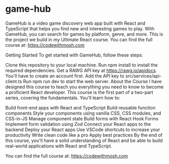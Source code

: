 # game-hub
GameHub is a video game discovery web app built with React and TypeScript that helps you find new and interesting games to play. With GameHub, you can search for games by platform, genre, and more.
This is the project we build in my Ultimate React course. You can find the full course at: https://codewithmosh.com

Getting Started
To get started with GameHub, follow these steps:

Clone this repository to your local machine.
Run npm install to install the required dependencies.
Get a RAWG API key at https://rawg.io/apidocs. You'll have to create an account first.
Add the API key to src/services/api-client.ts
Run npm run dev to start the web server.
About the Course
I have designed this course to teach you everything you need to know to become a proficient React developer. This course is the first part of a two-part series, covering the fundamentals. You'll learn how to:

Build front-end apps with React and TypeScript
Build reusable function components
Style your components using vanilla CSS, CSS modules, and CSS-in-JS
Manage component state
Build forms with React Hook Forms
Implement form validation using Zod
Connect your React apps to the backend
Deploy your React apps
Use VSCode shortcuts to increase your productivity
Write clean code like a pro
Apply best practices
By the end of this course, you'll have a solid understanding of React and be able to build real-world applications with React and TypeScript.

You can find the full course at: https://codewithmosh.com
